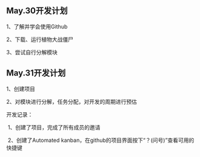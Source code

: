 ## May.30开发计划

1、了解并学会使用Github

2、下载、运行植物大战僵尸

3、尝试自行分解模块



## May.31开发计划

1、创建项目

2、对模块进行分解，任务分配，对开发的周期进行预估

开发记录：

​	1、创建了项目，完成了所有成员的邀请	

​	2、创建了Automated kanban，在github的项目界面按下“？(问号)”查看可用的快捷键

​	